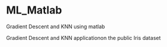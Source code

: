 # ML_Matlab
Gradient Descent and KNN using matlab


Gradient Descent and KNN applicationon the public Iris dataset
